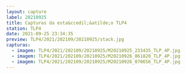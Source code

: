 ```yaml
---
layout: capture
label: 20210925
title: Capturas da esta&ccedil;&atilde;o TLP4
station: TLP4
date: 2021-09-25 23:34:35
preview: TLP4/2021/202109/20210925/stack.jpg
capturas:
  - imagem: TLP4/2021/202109/20210925/M20210925_233435_TLP_4P.jpg
  - imagem: TLP4/2021/202109/20210925/M20210926_061820_TLP_4P.jpg
  - imagem: TLP4/2021/202109/20210925/M20210926_070656_TLP_4P.jpg
---
```

